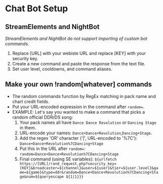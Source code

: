 # Chat Bot Setup
## StreamElements and NightBot
*StreamElements and NightBot do not support importing of custom bot commands.*

1. Replace [URL] with your webiste URL and replace [KEY] with your security key.
2. Create a new command and paste the response from the text file.
3. Set user level, cooldowns, and command aliases.

## Make your own !random[whatever] commands
* The random commands function by RegEx matching in pack name and chart credit fields.
* Put your URL-encoded expression in the command after `random=`.
* EXAMPLE: Let's say you wanted to make a command that picks a random official DDR/DS song:
    1. Your pack names all have `Dance Dance Revolution` or `Dancing Stage` in them.
    2. URL-encode your names: `Dance+Dance+Revolution`,`Dancing+Stage`.
    3. Add the regex 'OR' character ('|', URL-encoded to '%7C'): `Dance+Dance+Revolution%7CDancing+Stage`
    4. Put this in the URL after `random=`: `random=Dance+Dance+Revolution%7CDancing+Stage`
    5. Final command (using SE variables): `${urlfetch https://[URL]/rand_request.php?security_key=[KEY]&broadcaster=${channel}&user=${user}&tier=${user.level}&game=${game}&type=ddr&random=Dance+Dance+Revolution%7CDancing+Stage&num=${queryescape ${1|1}}}`